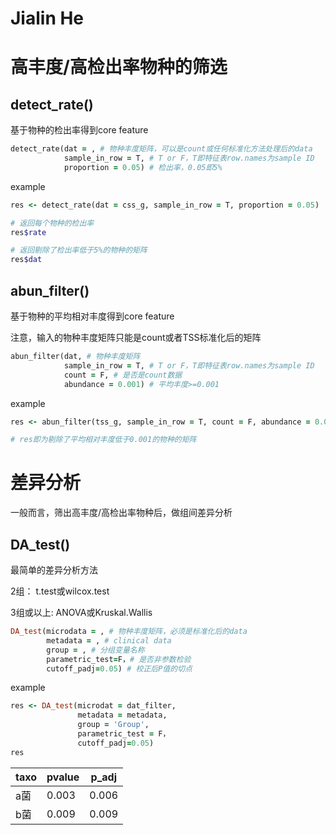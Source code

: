 # Jialin He

# 高丰度/高检出率物种的筛选

## detect_rate()

基于物种的检出率得到core feature

```ruby
detect_rate(dat = , # 物种丰度矩阵，可以是count或任何标准化方法处理后的data
            sample_in_row = T, # T or F，T即特征表row.names为sample ID
            proportion = 0.05) # 检出率，0.05即5%
```

example

```ruby
res <- detect_rate(dat = css_g, sample_in_row = T, proportion = 0.05)

# 返回每个物种的检出率
res$rate

# 返回剔除了检出率低于5%的物种的矩阵
res$dat

```

## abun_filter()

基于物种的平均相对丰度得到core feature

注意，输入的物种丰度矩阵只能是count或者TSS标准化后的矩阵

```ruby
abun_filter(dat, # 物种丰度矩阵
            sample_in_row = T, # T or F，T即特征表row.names为sample ID
            count = F, # 是否是count数据
            abundance = 0.001) # 平均丰度>=0.001
```

example

```ruby
res <- abun_filter(tss_g, sample_in_row = T, count = F, abundance = 0.001)

# res即为剔除了平均相对丰度低于0.001的物种的矩阵

```

# 差异分析

一般而言，筛出高丰度/高检出率物种后，做组间差异分析

## DA_test()

最简单的差异分析方法

2组： t.test或wilcox.test

3组或以上: ANOVA或Kruskal.Wallis

```ruby
DA_test(microdata = , # 物种丰度矩阵，必须是标准化后的data
        metadata = , # clinical data
        group = , # 分组变量名称
        parametric_test=F，# 是否非参数检验
        cutoff_padj=0.05) # 校正后P值的切点
```

example

```ruby
res <- DA_test(microdat = dat_filter,
               metadata = metadata,
               group = 'Group',
               parametric_test = F，
               cutoff_padj=0.05)
res
```
|taxo|pvalue|p_adj|
|---|---|---|
|a菌|0.003|0.006|
|b菌|0.009|0.009|







